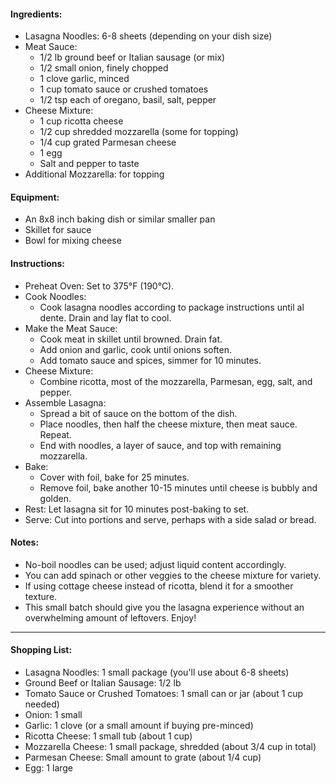 #### Ingredients:
* Lasagna Noodles: 6-8 sheets (depending on your dish size)
* Meat Sauce:
  * 1/2 lb ground beef or Italian sausage (or mix)
  * 1/2 small onion, finely chopped
  * 1 clove garlic, minced
  * 1 cup tomato sauce or crushed tomatoes
  * 1/2 tsp each of oregano, basil, salt, pepper
* Cheese Mixture:
  * 1 cup ricotta cheese
  * 1/2 cup shredded mozzarella (some for topping)
  * 1/4 cup grated Parmesan cheese
  * 1 egg
  * Salt and pepper to taste
* Additional Mozzarella: for topping

#### Equipment:
* An 8x8 inch baking dish or similar smaller pan
* Skillet for sauce
* Bowl for mixing cheese

#### Instructions:
* Preheat Oven: Set to 375°F (190°C).
* Cook Noodles: 
  * Cook lasagna noodles according to package instructions until al dente. Drain and lay flat to cool.
* Make the Meat Sauce:
  * Cook meat in skillet until browned. Drain fat.
  * Add onion and garlic, cook until onions soften.
  * Add tomato sauce and spices, simmer for 10 minutes.
* Cheese Mixture:
  * Combine ricotta, most of the mozzarella, Parmesan, egg, salt, and pepper.
* Assemble Lasagna:
  * Spread a bit of sauce on the bottom of the dish.
  * Place noodles, then half the cheese mixture, then meat sauce. Repeat.
  * End with noodles, a layer of sauce, and top with remaining mozzarella.
* Bake:
  * Cover with foil, bake for 25 minutes. 
  * Remove foil, bake another 10-15 minutes until cheese is bubbly and golden.
* Rest: Let lasagna sit for 10 minutes post-baking to set.
* Serve: Cut into portions and serve, perhaps with a side salad or bread.

#### Notes:
* No-boil noodles can be used; adjust liquid content accordingly.
* You can add spinach or other veggies to the cheese mixture for variety.
* If using cottage cheese instead of ricotta, blend it for a smoother texture.
* This small batch should give you the lasagna experience without an overwhelming amount of leftovers. Enjoy!

---

#### Shopping List:
* Lasagna Noodles: 1 small package (you'll use about 6-8 sheets)
* Ground Beef or Italian Sausage: 1/2 lb
* Tomato Sauce or Crushed Tomatoes: 1 small can or jar (about 1 cup needed)
* Onion: 1 small
* Garlic: 1 clove (or a small amount if buying pre-minced)
* Ricotta Cheese: 1 small tub (about 1 cup)
* Mozzarella Cheese: 1 small package, shredded (about 3/4 cup in total)
* Parmesan Cheese: Small amount to grate (about 1/4 cup)
* Egg: 1 large

